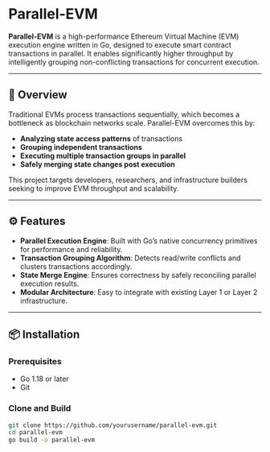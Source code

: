 # Parallel-EVM

**Parallel-EVM** is a high-performance Ethereum Virtual Machine (EVM) execution engine written in Go, designed to execute smart contract transactions in parallel. It enables significantly higher throughput by intelligently grouping non-conflicting transactions for concurrent execution.

---

## 🚀 Overview

Traditional EVMs process transactions sequentially, which becomes a bottleneck as blockchain networks scale. Parallel-EVM overcomes this by:

- **Analyzing state access patterns** of transactions
- **Grouping independent transactions**
- **Executing multiple transaction groups in parallel**
- **Safely merging state changes post execution**

This project targets developers, researchers, and infrastructure builders seeking to improve EVM throughput and scalability.

---

## ⚙️ Features

- **Parallel Execution Engine**: Built with Go’s native concurrency primitives for performance and reliability.
- **Transaction Grouping Algorithm**: Detects read/write conflicts and clusters transactions accordingly.
- **State Merge Engine**: Ensures correctness by safely reconciling parallel execution results.
- **Modular Architecture**: Easy to integrate with existing Layer 1 or Layer 2 infrastructure.

---

## 📦 Installation

### Prerequisites

- Go 1.18 or later  
- Git

### Clone and Build

```bash
git clone https://github.com/yourusername/parallel-evm.git
cd parallel-evm
go build -o parallel-evm
